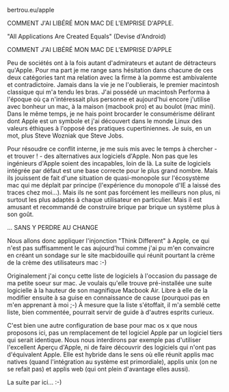 bertrou.eu/apple

   COMMENT J'AI LIBÉRÉ MON MAC DE L'EMPRISE D'APPLE.

"All Applications Are Created Equals" (Devise d'Android)

COMMENT J'AI LIBÉRÉ MON MAC DE L'EMPRISE D'APPLE

Peu de sociétés ont à la fois autant d'admirateurs et autant de détracteurs qu'Apple. Pour ma part je me range sans hésitation dans chacune de ces deux catégories tant ma relation avec la firme à la pomme est ambivalente et contradictoire. Jamais dans la vie je ne l'oublierais, le premier macintosh classique qui m'a tendu les bras. J'ai possédé un macintosh Performa à l'époque où ça n'intéressait plus personne et aujourd'hui encore j'utilise avec bonheur un mac, à la maison (macbook pro) et au boulot (mac mini). Dans le même temps, je ne hais point brocarder le consumérisme délirant dont Apple est un symbole et j'ai découvert dans le monde Linux des valeurs éthiques à l'opposé des pratiques cupertiniennes. Je suis, en un mot, plus Steve Wozniak que Steve Jobs.

Pour résoudre ce conflit interne, je me suis mis avec le temps à chercher - et trouver ! - des alternatives aux logiciels d'Apple. Non pas que les ingénieurs d'Apple soient des incapables, loin de là. La suite de logiciels intégrée par défaut est une base correcte pour le plus grand nombre. Mais ils jouissent de fait d'une situation de quasi-monopole sur l'écosystème mac qui me déplait par principe (l'expérience du monopole d'IE a laissé des traces chez moi...). Mais ils ne sont pas forcément les meilleurs non plus, ni surtout les plus adaptés à chaque utilisateur en particulier. Mais il est amusant et recommandé de construire brique par brique un système plus à son goût.



... SANS Y PERDRE AU CHANGE

Nous allons donc appliquer l'injonction "Think Different" à Apple, ce qui n'est pas suffisamment le cas aujourd'hui comme j'ai pu m'en convaincre en créant un sondage sur le site macbidouille qui réunit pourtant la crème de la crème des utilisateurs mac :-)

Originalement j'ai conçu cette liste de logiciels à l'occasion du passage de ma petite soeur sur mac. Je voulais qu'elle trouve pré-installée une suite logicielle à la hauteur de son magnifique Macbook Air. Libre à elle de la modifier ensuite à sa guise en connaissance de cause (pourquoi pas en m'en apprenant à moi ;-) À mesure que la liste s'étoffait, il m'a semblé cette liste, bien commentée, pourrait servir de guide à d'autres esprits curieux. 

C'est bien une autre configuration de base pour mac os x que nous proposons ici, pas un remplacement de tel logiciel Apple par un logiciel tiers qui serait identique. Nous nous interdirons par exemple pas d'utiliser l'excellent Aperçu d'Apple, ni de faire découvrir des logiciels qui n'ont pas d'équivalent Apple. Elle est hybride dans le sens où elle réunit applis mac natives (quand l'intégration au système est primordiale), applis unix (on ne se refait pas) et applis web (qui ont plein d'avantage elles aussi).


La suite par ici... :-)